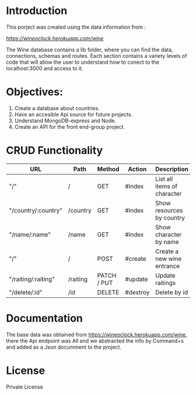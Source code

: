 # Introduction

This porject was created using the data information from : 

*https://wineoclock.herokuapp.com/wine*

The Wine database contains a lib folder, where you can find the data, connections, schemas and routes. Each section contains a variety levels of code that will allow the user to understand how to conect to the localhost:3000 and access to it. 


# Objectives: 

1. Create a database about countries.
2. Have an accesible Api source for future projects.
3. Understand MongoDB-express and Node.
4. Create an API for the front end-group project.

# CRUD Functionality

|      URL                |  Path        |  Method       |   Action |   Description                 |
|-------------------------|--------------|---------------|----------|-------------------------------|
|       "/"               |   /          |   GET         |  #index  |  List all items of character  |
| "/country/:country"       |   /country    |   GET         |  #index  | Show resources by country |
| "/name/:name"           |   /name      |   GET         |  #index  | Show character by name        |
|       "/"               |   /          |   POST        |  #create | Create a new  wine entrance        |
| "/raiting/:raiting"         |   /raiting      |   PATCH / PUT |  #update | Update raitings             |
| "/delete/:id"           |   /id        |   DELETE      | #destroy | Delete by id                  |



# Documentation

The base data was obtained from https://wineoclock.herokuapp.com/wine, there the Api endpoint was All and we abstracted the info by Command+s and added as a Json documment to the project. 


# License

Private License

